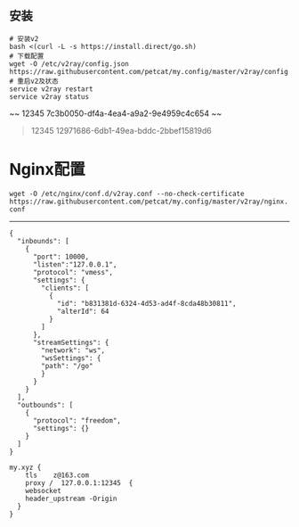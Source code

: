 ## 安装
```
# 安装v2   
bash <(curl -L -s https://install.direct/go.sh)     
# 下载配置   
wget -O /etc/v2ray/config.json https://raw.githubusercontent.com/petcat/my.config/master/v2ray/config.json  
# 重启v2及状态   
service v2ray restart  
service v2ray status
```
~~ 12345   7c3b0050-df4a-4ea4-a9a2-9e4959c4c654 ~~    
> 12345   12971686-6db1-49ea-bddc-2bbef15819d6

# Nginx配置
`wget -O /etc/nginx/conf.d/v2ray.conf --no-check-certificate https://raw.githubusercontent.com/petcat/my.config/master/v2ray/nginx.conf`

---

```
{
  "inbounds": [
    {
      "port": 10000,
      "listen":"127.0.0.1",
      "protocol": "vmess",
      "settings": {
        "clients": [
          {
            "id": "b831381d-6324-4d53-ad4f-8cda48b30811",
            "alterId": 64
          }
        ]
      },
      "streamSettings": {
        "network": "ws",
        "wsSettings": {
        "path": "/go"
        }
      }
    }
  ],
  "outbounds": [
    {
      "protocol": "freedom",
      "settings": {}
    }
  ]
}
```

```
my.xyz {
    tls    z@163.com
    proxy /  127.0.0.1:12345  {
    websocket
    header_upstream -Origin
  }
}
```
